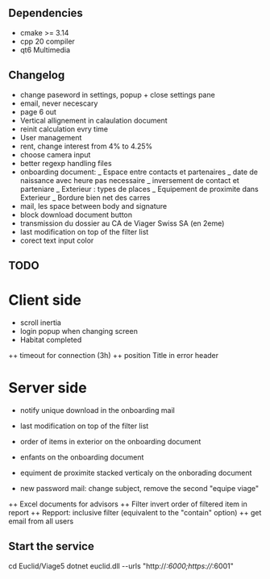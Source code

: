 ## Dependencies

* cmake >= 3.14
* cpp 20 compiler
* qt6 Multimedia

## Changelog
* change paseword in settings, popup + close settings pane
* email, never necescary
* page 6 out
* Vertical allignement in calaulation document 
* reinit calculation evry time
* User management
* rent, change interest from 4% to 4.25%
* choose camera input
* better regexp handling files
* onboarding document: _ Espace entre contacts et partenaires
                       _ date de naissance avec heure pas necessaire
                       _ inversement de contact et parteniare
                       _ Exterieur : types de places
                       _ Equipement de proximite dans Exterieur
                       _ Bordure bien net des carres
* mail, les space between body and signature
* block download document button
* transmission du dossier au CA de Viager Swiss SA (en 2eme)
* last modification on top of the filter list
* corect text input color

## TODO

# Client side

* scroll inertia
* login popup when changing screen
* Habitat completed

++ timeout for connection (3h)
++ position Title in error header

# Server side

* notify unique download in the onboarding mail
* last modification on top of the filter list
* order of items in exterior on the onboarding document
* enfants on the onboarding document 
* equiment de proximite stacked verticaly on the onborading document

* new password mail: change subject, remove the second "equipe viage"

++ Excel documents for advisors 
++ Filter invert order of filtered item in report
++ Repport: inclusive filter (equivalent to the "contain" option)
++ get email from all users

## Start the service
cd Euclid/Viage5
dotnet euclid.dll --urls "http://*:6000;https://*:6001"
